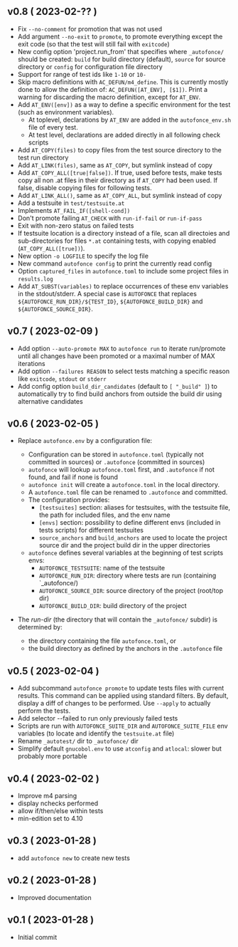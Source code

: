 
## v0.8 ( 2023-02-?? )

* Fix `--no-comment` for promotion that was not used
* Add argument `--no-exit` to `promote`, to promote everything except the
  exit code (so that the test will still fail with `exitcode`)
* New config option 'project.run_from' that specifies where `_autofonce/`
  should be created: `build` for build directory (default), `source` for
  source directory or `config` for configuration file directory
* Support for range of test ids like `1-10` or `10-`
* Skip macro definitions with `AC_DEFUN/m4_define`. This is currently
  mostly done to allow the definition of: `AC_DEFUN([AT_ENV],
  [$1])`. Print a warning for discarding the macro definition, except
  for `AT_ENV`.
* Add `AT_ENV([env])` as a way to define a specific environment for the test
  (such as environment variables).
  * At toplevel, declarations by `AT_ENV` are added in the `autofonce_env.sh`
    file of every test.
  * At test level, declarations are added directly in all following
    check scripts
* Add `AT_COPY(files)` to copy files from the test source directory to the
    test run directory
* Add `AT_LINK(files)`, same as `AT_COPY`, but symlink instead of copy
* Add `AT_COPY_ALL([true|false])`. If true, used before tests, make tests
  copy all non .at files in their directory as if `AT_COPY` had been used.
  If false, disable copying files for following tests.
* Add `AT_LINK_ALL()`, same as `AT_COPY_ALL`, but symlink instead of copy
* Add a testsuite in `test/testsuite.at`
* Implements `AT_FAIL_IF([shell-cond])`
* Don't promote failing `AT_CHECK` with `run-if-fail` or `run-if-pass`
* Exit with non-zero status on failed tests
* If testsuite location is a directory instead of a file, scan all directoies
  and sub-directories for files `*.at` containing tests, with copying enabled
  (`AT_COPY_ALL([true])`).
* New option `-o LOGFILE` to specify the log file
* New command `autofonce config` to print the currently read config
* Option `captured_files` in `autofonce.toml` to include some project files
  in `results.log`
* Add `AT_SUBST(variables)` to replace occurrences of these env variables
   in the stdout/stderr. A special case is `AUTOFONCE` that replaces
   `${AUTOFONCE_RUN_DIR}/${TEST_ID}`, `${AUTOFONCE_BUILD_DIR}` and
   `${AUTOFONCE_SOURCE_DIR}`.


## v0.7 ( 2023-02-09 )

* Add option `--auto-promote MAX` to `autofonce run` to iterate
  run/promote until all changes have been promoted or a maximal number of
  MAX iterations
* Add option `--failures REASON` to select tests matching a specific reason
  like `exitcode`, `stdout` or `stderr`
* Add config option `build_dir_candidates` (default to `[ "_build" ]`) to
  automatically try to find build anchors from outside the build dir
  using alternative candidates

## v0.6 ( 2023-02-05 )

* Replace `autofonce.env` by a configuration file:

  * Configuration can be stored in `autofonce.toml` (typically not committed in
    sources) or `.autofonce` (committed in sources)
  * `autofonce` will lookup `autofonce.toml` first, and `.autofonce` if not
    found, and fail if none is found
  * `autofonce init` will create a `autofonce.toml` in the local directory.
  * A `autofonce.toml` file can be renamed to `.autofonce` and committed.
  * The configuration provides:
    * `[testsuites]` section: aliases for testsuites, with the testsuite file,
      the path for included files, and the env name
    * `[envs]` section: possibility to define different envs (included in tests
      scripts) for different testsuites
    * `source_anchors` and `build_anchors` are used to locate the project source
      dir and the project build dir in the upper directories
  * `autofonce` defines several variables at the beginning of test scripts envs:
    * `AUTOFONCE_TESTSUITE`: name of the testsuite
    * `AUTOFONCE_RUN_DIR`: directory where tests are run (containing `_autofonce/)
    * `AUTOFONCE_SOURCE_DIR`: source directory of the project (root/top dir)
    * `AUTOFONCE_BUILD_DIR`: build directory of the project

* The *run-dir* (the directory that will contain the `_autofonce/` subdir) is
  determined by:
  * the directory containing the file `autofonce.toml`, or
  * the build directory as defined by the anchors in the `.autofonce` file


## v0.5 ( 2023-02-04 )

* Add subcommand `autofonce promote` to update tests files with current
  results. This command can be applied using standard filters. By default,
  display a diff of changes to be performed. Use `--apply` to actually
  perform the tests.
* Add selector --failed to run only previously failed tests
* Scripts are run with `AUTOFONCE_SUITE_DIR` and `AUTOFONCE_SUITE_FILE`
   env variables (to locate and identify the `testsuite.at` file)
* Rename `_autotest/` dir to `_autofonce/` dir
* Simplify default `gnucobol.env` to use `atconfig` and `atlocal`: slower
   but probably more portable

## v0.4 ( 2023-02-02 )

* Improve m4 parsing
* display nchecks performed
* allow if/then/else within tests
* min-edition set to 4.10

## v0.3 ( 2023-01-28 )

* add `autofonce new` to create new tests

## v0.2 ( 2023-01-28 )

* Improved documentation

## v0.1 ( 2023-01-28 )

* Initial commit
